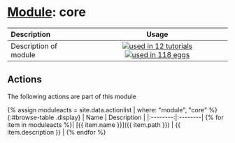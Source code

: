 # [Module](../manual.md): core

| Description    | Usage |
|:--------|:--------:|
| Description of module | [![used in 12 tutorials](https://img.shields.io/badge/tutorials-12-green.svg)](https://www.plumed-tutorials.org/browse.html?search=core)[![used in 118 eggs](https://img.shields.io/badge/nest-118-green.svg)](https://www.plumed-nest.org/browse.html?search=core)|

## Actions 

The following actions are part of this module

{% assign moduleacts = site.data.actionlist | where: "module", "core" %}
{:#browse-table .display}
| Name | Description |
|:--------:|:--------|
{% for item in moduleacts %}| [{{ item.name }}]({{ item.path }}) | {{ item.description }} |
{% endfor %}
<script>
$(document).ready(function() {
var table = $('#browse-table').DataTable({
  "dom": '<"search"f><"top"il>rt<"bottom"Bp><"clear">',
  language: { search: '', searchPlaceholder: "Search project..." },
  buttons: [
        'copy', 'excel', 'pdf'
  ],
  "order": [[ 0, "desc" ]]
  });
$('#browse-table-searchbar').keyup(function () {
  table.search( this.value ).draw();
  });
  hu = window.location.search.substring(1);
  searchfor = hu.split("=");
  if( searchfor[0]=="search" ) {
      table.search( searchfor[1] ).draw();
  }
});
</script>
